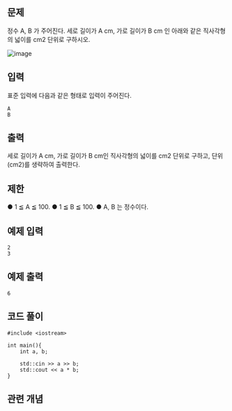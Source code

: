 ## 문제 
정수 A, B 가 주어진다. 세로 길이가 A cm, 가로 길이가 B cm 인 아래와 같은 직사각형의 넓이를 cm2 단위로 구하시오.

![image](https://github.com/khw274/Coding-Test/assets/125671828/0471f7e6-509a-433e-96fb-6133deb6fa78)

## 입력
표준 입력에 다음과 같은 형태로 입력이 주어진다.
```
A
B
```
## 출력
세로 길이가 A cm, 가로 길이가 B cm인 직사각형의 넓이를 cm2 단위로 구하고, 단위 (cm2)를 생략하여 출력한다.

## 제한

● 1 ≦ A ≦ 100.
● 1 ≦ B ≦ 100.
● A, B 는 정수이다.

## 예제 입력 
```
2
3
```

## 예제 출력  
```
6
```
## 코드 풀이
```
#include <iostream>

int main(){
    int a, b;

    std::cin >> a >> b;
    std::cout << a * b;
}
```
## 관련 개념
